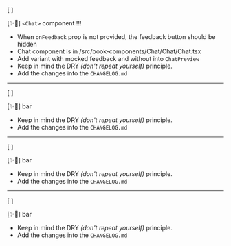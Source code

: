 [ ]

[✨💏] `<Chat>` component !!!

-   When `onFeedback` prop is not provided, the feedback button should be hidden
-   Chat component is in /src/book-components/Chat/Chat/Chat.tsx
-   Add variant with mocked feedback and without into `ChatPreview`
-   Keep in mind the DRY _(don't repeat yourself)_ principle.
-   Add the changes into the `CHANGELOG.md`

---

[ ]

[✨💏] bar

-   Keep in mind the DRY _(don't repeat yourself)_ principle.
-   Add the changes into the `CHANGELOG.md`

---

[ ]

[✨💏] bar

-   Keep in mind the DRY _(don't repeat yourself)_ principle.
-   Add the changes into the `CHANGELOG.md`

---

[ ]

[✨💏] bar

-   Keep in mind the DRY _(don't repeat yourself)_ principle.
-   Add the changes into the `CHANGELOG.md`
